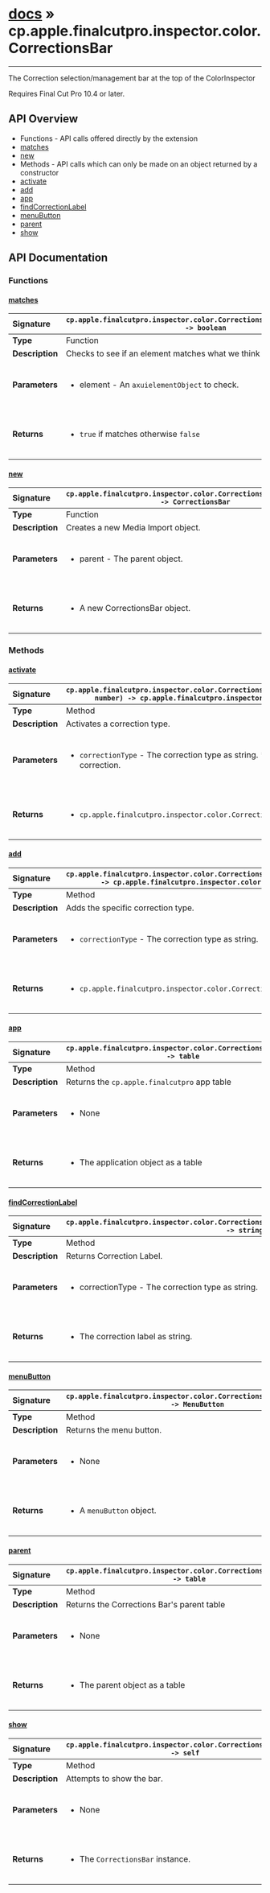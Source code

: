 # [docs](index.md) » cp.apple.finalcutpro.inspector.color.CorrectionsBar
---

The Correction selection/management bar at the top of the ColorInspector

Requires Final Cut Pro 10.4 or later.

## API Overview
* Functions - API calls offered directly by the extension
 * [matches](#matches)
 * [new](#new)
* Methods - API calls which can only be made on an object returned by a constructor
 * [activate](#activate)
 * [add](#add)
 * [app](#app)
 * [findCorrectionLabel](#findcorrectionlabel)
 * [menuButton](#menubutton)
 * [parent](#parent)
 * [show](#show)

## API Documentation

### Functions

#### [matches](#matches)
| <span style="float: left;">**Signature**</span> | <span style="float: left;">`cp.apple.finalcutpro.inspector.color.CorrectionsBar.matches(element) -> boolean` </span>                                                          |
| -----------------------------------------------------|---------------------------------------------------------------------------------------------------------|
| **Type**                                             | Function                                                                                         |
| **Description**                                      | Checks to see if an element matches what we think it should be.                                                                                         |
| **Parameters**                                       | <ul><br /><li>element - An <code>axuielementObject</code> to check.</li><br /></ul>                                        |
| **Returns**                                          | <ul><br /><li><code>true</code> if matches otherwise <code>false</code></li><br /></ul>                                           |

#### [new](#new)
| <span style="float: left;">**Signature**</span> | <span style="float: left;">`cp.apple.finalcutpro.inspector.color.CorrectionsBar.new(parent) -> CorrectionsBar` </span>                                                          |
| -----------------------------------------------------|---------------------------------------------------------------------------------------------------------|
| **Type**                                             | Function                                                                                         |
| **Description**                                      | Creates a new Media Import object.                                                                                         |
| **Parameters**                                       | <ul><br /><li>parent - The parent object.</li><br /></ul>                                        |
| **Returns**                                          | <ul><br /><li>A new CorrectionsBar object.</li><br /></ul>                                           |

### Methods

#### [activate](#activate)
| <span style="float: left;">**Signature**</span> | <span style="float: left;">`cp.apple.finalcutpro.inspector.color.CorrectionsBar:activate(correctionType, number) -> cp.apple.finalcutpro.inspector.color.CorrectionsBar` </span>                                                          |
| -----------------------------------------------------|---------------------------------------------------------------------------------------------------------|
| **Type**                                             | Method                                                                                         |
| **Description**                                      | Activates a correction type.                                                                                         |
| **Parameters**                                       | <ul><br /><li><code>correctionType</code> - The correction type as string. * <code>number</code> - The number of the correction.</li><br /></ul>                                        |
| **Returns**                                          | <ul><br /><li><code>cp.apple.finalcutpro.inspector.color.CorrectionsBar</code> object.</li><br /></ul>                                           |

#### [add](#add)
| <span style="float: left;">**Signature**</span> | <span style="float: left;">`cp.apple.finalcutpro.inspector.color.CorrectionsBar:add(correctionType) -> cp.apple.finalcutpro.inspector.color.CorrectionsBar` </span>                                                          |
| -----------------------------------------------------|---------------------------------------------------------------------------------------------------------|
| **Type**                                             | Method                                                                                         |
| **Description**                                      | Adds the specific correction type.                                                                                         |
| **Parameters**                                       | <ul><br /><li><code>correctionType</code> - The correction type as string.</li><br /></ul>                                        |
| **Returns**                                          | <ul><br /><li><code>cp.apple.finalcutpro.inspector.color.CorrectionsBar</code> object.</li><br /></ul>                                           |

#### [app](#app)
| <span style="float: left;">**Signature**</span> | <span style="float: left;">`cp.apple.finalcutpro.inspector.color.CorrectionsBar:app() -> table` </span>                                                          |
| -----------------------------------------------------|---------------------------------------------------------------------------------------------------------|
| **Type**                                             | Method                                                                                         |
| **Description**                                      | Returns the `cp.apple.finalcutpro` app table                                                                                         |
| **Parameters**                                       | <ul><br /><li>None</li><br /></ul>                                        |
| **Returns**                                          | <ul><br /><li>The application object as a table</li><br /></ul>                                           |

#### [findCorrectionLabel](#findcorrectionlabel)
| <span style="float: left;">**Signature**</span> | <span style="float: left;">`cp.apple.finalcutpro.inspector.color.CorrectionsBar:findCorrectionLabel(correctionType) -> string` </span>                                                          |
| -----------------------------------------------------|---------------------------------------------------------------------------------------------------------|
| **Type**                                             | Method                                                                                         |
| **Description**                                      | Returns Correction Label.                                                                                         |
| **Parameters**                                       | <ul><br /><li>correctionType - The correction type as string.</li><br /></ul>                                        |
| **Returns**                                          | <ul><br /><li>The correction label as string.</li><br /></ul>                                           |

#### [menuButton](#menubutton)
| <span style="float: left;">**Signature**</span> | <span style="float: left;">`cp.apple.finalcutpro.inspector.color.CorrectionsBar:menuButton() -> MenuButton` </span>                                                          |
| -----------------------------------------------------|---------------------------------------------------------------------------------------------------------|
| **Type**                                             | Method                                                                                         |
| **Description**                                      | Returns the menu button.                                                                                         |
| **Parameters**                                       | <ul><br /><li>None</li><br /></ul>                                        |
| **Returns**                                          | <ul><br /><li>A <code>menuButton</code> object.</li><br /></ul>                                           |

#### [parent](#parent)
| <span style="float: left;">**Signature**</span> | <span style="float: left;">`cp.apple.finalcutpro.inspector.color.CorrectionsBar:parent() -> table` </span>                                                          |
| -----------------------------------------------------|---------------------------------------------------------------------------------------------------------|
| **Type**                                             | Method                                                                                         |
| **Description**                                      | Returns the Corrections Bar's parent table                                                                                         |
| **Parameters**                                       | <ul><br /><li>None</li><br /></ul>                                        |
| **Returns**                                          | <ul><br /><li>The parent object as a table</li><br /></ul>                                           |

#### [show](#show)
| <span style="float: left;">**Signature**</span> | <span style="float: left;">`cp.apple.finalcutpro.inspector.color.CorrectionsBar:show() -> self` </span>                                                          |
| -----------------------------------------------------|---------------------------------------------------------------------------------------------------------|
| **Type**                                             | Method                                                                                         |
| **Description**                                      | Attempts to show the bar.                                                                                         |
| **Parameters**                                       | <ul><br /><li>None</li><br /></ul>                                        |
| **Returns**                                          | <ul><br /><li>The <code>CorrectionsBar</code> instance.</li><br /></ul>                                           |

